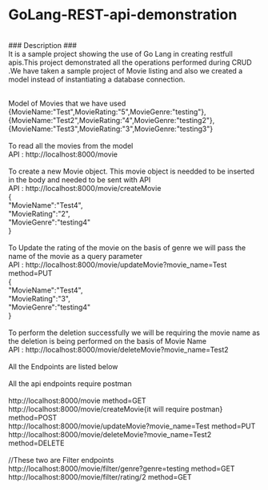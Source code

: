 # GoLang-REST-api-demonstration #
<br />
### Description ###<br />
It is a sample project showing the use of Go Lang in creating restfull apis.This project demonstrated all the operations performed during CRUD .We have taken a sample project of Movie listing and also we created a model instead of instantiating a database connection.

<br />Model of Movies that we have used<br />
{MovieName:"Test",MovieRating:"5",MovieGenre:"testing"},<br />
{MovieName:"Test2",MovieRating:"4",MovieGenre:"testing2"},<br />
{MovieName:"Test3",MovieRating:"3",MovieGenre:"testing3"}<br />
<br />
To read all the movies from the model<br />
API : http://localhost:8000/movie<br />
<br />
To create a new Movie object. This movie object is needded to be inserted in the body and needed to be sent with API<br />
API : http://localhost:8000/movie/createMovie<br />
{<br />
    "MovieName":"Test4",<br />
    "MovieRating":"2",<br />
    "MovieGenre":"testing4"<br />
}<br />
<br />
To Update the rating of the movie on the basis of genre we will pass the name of the movie as a query parameter <br />
API :  http://localhost:8000/movie/updateMovie?movie_name=Test method=PUT <br />
{<br />
	"MovieName":"Test4",<br />
	"MovieRating":"3",<br />
	"MovieGenre":"testing4"<br />
}<br />
<br />
To perform the deletion successfully we will be requiring the movie name as the deletion is being performed on the basis of Movie Name<br />
API : http://localhost:8000/movie/deleteMovie?movie_name=Test2<br />
<br />
All the Endpoints are listed below<br />
 <br />All the api endpoints require postman  
 <br />http://localhost:8000/movie   method=GET
 <br />http://localhost:8000/movie/createMovie{it will require postman} method=POST
 <br />http://localhost:8000/movie/updateMovie?movie_name=Test method=PUT
 <br />http://localhost:8000/movie/deleteMovie?movie_name=Test2 method=DELETE
 <br />
 <br />//These two are Filter endpoints 
 <br />http://localhost:8000/movie/filter/genre?genre=testing method=GET
 <br />http://localhost:8000/movie/filter/rating/2 method=GET

